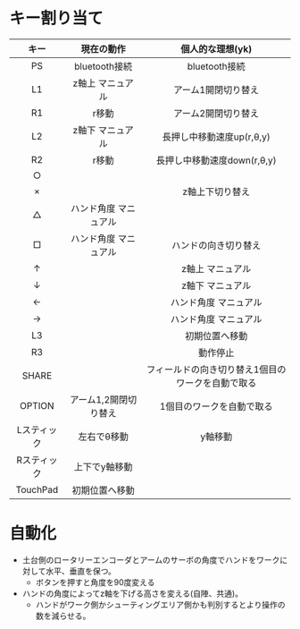 # キー割り当て
|キー|現在の動作|個人的な理想(yk)|
|:-:|:-:|:-:|
|PS|bluetooth接続|bluetooth接続|
|L1|z軸上 マニュアル|アーム1開閉切り替え|
|R1|r移動|アーム2開閉切り替え
|L2|z軸下 マニュアル|長押し中移動速度up(r,θ,y)|
|R2|r移動|長押し中移動速度down(r,θ,y)|
|○|||
|×||z軸上下切り替え|
|△|ハンド角度 マニュアル||
|□|ハンド角度 マニュアル|ハンドの向き切り替え|
|↑||z軸上 マニュアル|
|↓||z軸下 マニュアル|
|←||ハンド角度 マニュアル|
|→||ハンド角度 マニュアル|
|L3||初期位置へ移動|
|R3||動作停止|
|SHARE||フィールドの向き切り替え1個目のワークを自動で取る|
|OPTION|アーム1,2開閉切り替え|1個目のワークを自動で取る|
|Lスティック|左右でθ移動|y軸移動|
|Rスティック|上下でy軸移動||上下でr、左右でθ移動|
|TouchPad|初期位置へ移動||


# 自動化
- 土台側のロータリーエンコーダとアームのサーボの角度でハンドをワークに対して水平、垂直を保つ。
    - ボタンを押すと角度を90度変える
- ハンドの角度によってz軸を下げる高さを変える(自陣、共通)。
    - ハンドがワーク側かシューティングエリア側かも判別するとより操作の数を減らせる。


